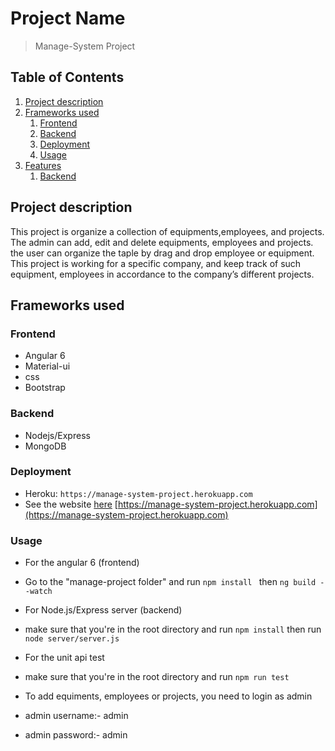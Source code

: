 # Project Name

>  Manage-System Project

## Table of Contents

1. [Project description](#project-description)
1. [Frameworks used](#frameworks-used)
    1. [Frontend](#frontend)
    1. [Backend](#backend)
    1. [Deployment](#deployment)
    1. [Usage](#usage)
1. [Features](#features)
    1. [Backend](#backend)

## Project description

 This project is  organize a collection of equipments,employees, and projects.
 The admin can add, edit and delete equipments, employees and projects.
 the user can organize the taple by drag and drop employee or equipment.
 This project is  working for a specific company, and keep track of such equipment, employees in accordance to the company’s different projects.

## Frameworks used

 ### Frontend
 * Angular 6
 * Material-ui
 * css
 * Bootstrap
 ### Backend
  * Nodejs/Express
  * MongoDB

 ### Deployment
  * Heroku:  `https://manage-system-project.herokuapp.com`
  * See the website [here](https://manage-system-project.herokuapp.com) [https://manage-system-project.herokuapp.com](https://manage-system-project.herokuapp.com)

 ### Usage

  * For the angular 6 (frontend)
  * Go to the "manage-project folder" and run `npm install ` then `ng build --watch`

  * For Node.js/Express server (backend)
  * make sure that you're in  the root directory and run  `npm install` then run `node server/server.js`
  * For the unit api test
  * make sure that you're in the root directory and run `npm run test`

  * To add equiments, employees or projects, you need to login as admin
  * admin username:- admin
  * admin password:- admin